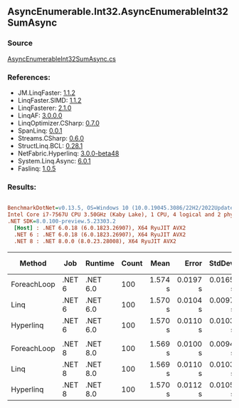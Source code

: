 ﻿## AsyncEnumerable.Int32.AsyncEnumerableInt32SumAsync

### Source
[AsyncEnumerableInt32SumAsync.cs](../LinqBenchmarks/AsyncEnumerable/Int32/AsyncEnumerableInt32SumAsync.cs)

### References:
- JM.LinqFaster: [1.1.2](https://www.nuget.org/packages/JM.LinqFaster/1.1.2)
- LinqFaster.SIMD: [1.1.2](https://www.nuget.org/packages/LinqFaster.SIMD/1.0.3)
- LinqFasterer: [2.1.0](https://www.nuget.org/packages/LinqFasterer/2.1.0)
- LinqAF: [3.0.0.0](https://www.nuget.org/packages/LinqAF/3.0.0.0)
- LinqOptimizer.CSharp: [0.7.0](https://www.nuget.org/packages/LinqOptimizer.CSharp/0.7.0)
- SpanLinq: [0.0.1](https://www.nuget.org/packages/SpanLinq/0.0.1)
- Streams.CSharp: [0.6.0](https://www.nuget.org/packages/Streams.CSharp/0.6.0)
- StructLinq.BCL: [0.28.1](https://www.nuget.org/packages/StructLinq/0.28.1)
- NetFabric.Hyperlinq: [3.0.0-beta48](https://www.nuget.org/packages/NetFabric.Hyperlinq/3.0.0-beta48)
- System.Linq.Async: [6.0.1](https://www.nuget.org/packages/System.Linq.Async/6.0.1)
- Faslinq: [1.0.5](https://www.nuget.org/packages/Faslinq/1.0.5)

### Results:
``` ini

BenchmarkDotNet=v0.13.5, OS=Windows 10 (10.0.19045.3086/22H2/2022Update)
Intel Core i7-7567U CPU 3.50GHz (Kaby Lake), 1 CPU, 4 logical and 2 physical cores
.NET SDK=8.0.100-preview.5.23303.2
  [Host] : .NET 6.0.18 (6.0.1823.26907), X64 RyuJIT AVX2
  .NET 6 : .NET 6.0.18 (6.0.1823.26907), X64 RyuJIT AVX2
  .NET 8 : .NET 8.0.0 (8.0.23.28008), X64 RyuJIT AVX2


```
|      Method |    Job |  Runtime | Count |    Mean |    Error |   StdDev |        Ratio | RatioSD | Allocated | Alloc Ratio |
|------------ |------- |--------- |------ |--------:|---------:|---------:|-------------:|--------:|----------:|------------:|
| ForeachLoop | .NET 6 | .NET 6.0 |   100 | 1.574 s | 0.0197 s | 0.0165 s |     baseline |         |  25.36 KB |             |
|        Linq | .NET 6 | .NET 6.0 |   100 | 1.570 s | 0.0104 s | 0.0097 s | 1.00x faster |   0.01x |  25.38 KB |  1.00x more |
|   Hyperlinq | .NET 6 | .NET 6.0 |   100 | 1.570 s | 0.0110 s | 0.0103 s | 1.00x faster |   0.01x |  25.37 KB |  1.00x more |
|             |        |          |       |         |          |          |              |         |           |             |
| ForeachLoop | .NET 8 | .NET 8.0 |   100 | 1.569 s | 0.0100 s | 0.0094 s |     baseline |         |   17.7 KB |             |
|        Linq | .NET 8 | .NET 8.0 |   100 | 1.569 s | 0.0110 s | 0.0103 s | 1.00x faster |   0.01x |  17.39 KB |  1.02x less |
|   Hyperlinq | .NET 8 | .NET 8.0 |   100 | 1.570 s | 0.0112 s | 0.0105 s | 1.00x slower |   0.01x |  17.38 KB |  1.02x less |
